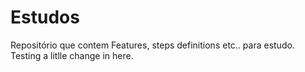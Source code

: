 # Estudos
Repositório que contem Features, steps definitions etc.. para estudo.
Testing a litlle change in here.
